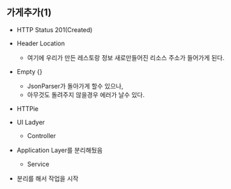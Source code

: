 ## 가게추가(1)
- HTTP Status 201(Created)
- Header Location
    - 여기에 우리가 만든 레스토랑 정보 새로만들어진 리소스 주소가 들어가게 된다.
- Empty {}
    - JsonParser가 돌아가게 할수 있으나,
    - 아무것도 돌려주지 않을경우 에러가 날수 있다.
- HTTPie

- UI Ladyer
    - Controller
- Application Layer를 분리해뒀음
    - Service
- 분리를 해서 작업을 시작

